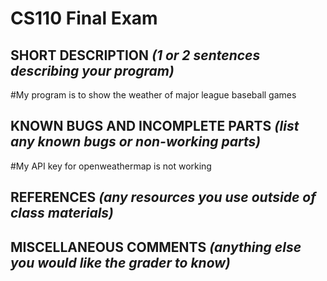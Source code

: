 # CS110 Final Exam

## SHORT DESCRIPTION *(1 or 2 sentences describing your program)*
#My program is to show the weather of major league baseball games

## KNOWN BUGS AND INCOMPLETE PARTS *(list any known bugs or non-working parts)*
#My API key for openweathermap is not working

## REFERENCES *(any resources you use outside of class materials)*

## MISCELLANEOUS COMMENTS *(anything else you would like the grader to know)*

